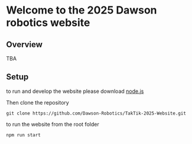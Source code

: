 # Welcome to the 2025 Dawson robotics website

## Overview

TBA

## Setup

to run and develop the website please download [node.js](https://nodejs.org/en/download/prebuilt-installer)

Then clone the repository

`git clone https://github.com/Dawson-Robotics/TakTik-2025-Website.git`

to run the website from the root folder

`npm run start`
